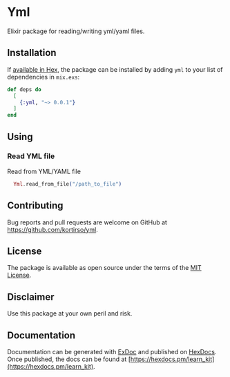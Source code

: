 # Yml

Elixir package for reading/writing yml/yaml files.

## Installation

If [available in Hex](https://hex.pm/docs/publish), the package can be installed
by adding `yml` to your list of dependencies in `mix.exs`:

```elixir
def deps do
  [
    {:yml, "~> 0.0.1"}
  ]
end
```

## Using

### Read YML file

Read from YML/YAML file

```elixir
  Yml.read_from_file("/path_to_file")
```

## Contributing

Bug reports and pull requests are welcome on GitHub at https://github.com/kortirso/yml.

## License

The package is available as open source under the terms of the [MIT License](http://opensource.org/licenses/MIT).

## Disclaimer

Use this package at your own peril and risk.

## Documentation

Documentation can be generated with [ExDoc](https://github.com/elixir-lang/ex_doc)
and published on [HexDocs](https://hexdocs.pm). Once published, the docs can
be found at [https://hexdocs.pm/learn_kit](https://hexdocs.pm/learn_kit).


